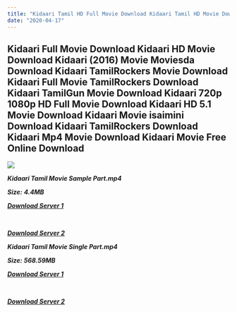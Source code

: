 ```yaml
---
title: "Kidaari Tamil HD Full Movie Download Kidaari Tamil HD Movie Download"
date: "2020-04-17"
---
```


## Kidaari Full Movie Download Kidaari HD Movie Download Kidaari (2016) Movie Moviesda Download Kidaari TamilRockers Movie Download Kidaari Full Movie TamilRockers Download Kidaari TamilGun Movie Download Kidaari 720p 1080p HD Full Movie Download Kidaari HD 5.1 Movie Download Kidaari Movie isaimini Download Kidaari TamilRockers Download Kidaari Mp4 Movie Download Kidaari Movie Free Online Download

![](https://images.moviebuff.com/f4b636d9-c9be-49d5-9be7-1ac219a14cd4?w=1000)

**_Kidaari Tamil Movie Sample Part.mp4_**

**_Size:_** **_4.4MB_**  

**_[Download Server 1](http://s1.uptofiles.net//files/Tamil{300377c8a1a3ba2999b4bbe3381b1ea1a812b0b70d21946c68d529294a5c2999}202016{300377c8a1a3ba2999b4bbe3381b1ea1a812b0b70d21946c68d529294a5c2999}20Movies/Kidaari{300377c8a1a3ba2999b4bbe3381b1ea1a812b0b70d21946c68d529294a5c2999}20(2016)/Kidaari{300377c8a1a3ba2999b4bbe3381b1ea1a812b0b70d21946c68d529294a5c2999}20(640x360)/Kidaari{300377c8a1a3ba2999b4bbe3381b1ea1a812b0b70d21946c68d529294a5c2999}20Sample{300377c8a1a3ba2999b4bbe3381b1ea1a812b0b70d21946c68d529294a5c2999}20(640x360).mp4)_**

**_[  
](http://s1.uptofiles.net//files/Tamil{300377c8a1a3ba2999b4bbe3381b1ea1a812b0b70d21946c68d529294a5c2999}202016{300377c8a1a3ba2999b4bbe3381b1ea1a812b0b70d21946c68d529294a5c2999}20Movies/Kidaari{300377c8a1a3ba2999b4bbe3381b1ea1a812b0b70d21946c68d529294a5c2999}20(2016)/Kidaari{300377c8a1a3ba2999b4bbe3381b1ea1a812b0b70d21946c68d529294a5c2999}20(640x360)/Kidaari{300377c8a1a3ba2999b4bbe3381b1ea1a812b0b70d21946c68d529294a5c2999}20Sample{300377c8a1a3ba2999b4bbe3381b1ea1a812b0b70d21946c68d529294a5c2999}20(640x360).mp4)_**

**_[Download Server 2](http://s1.uptofiles.net//files/Tamil{300377c8a1a3ba2999b4bbe3381b1ea1a812b0b70d21946c68d529294a5c2999}202016{300377c8a1a3ba2999b4bbe3381b1ea1a812b0b70d21946c68d529294a5c2999}20Movies/Kidaari{300377c8a1a3ba2999b4bbe3381b1ea1a812b0b70d21946c68d529294a5c2999}20(2016)/Kidaari{300377c8a1a3ba2999b4bbe3381b1ea1a812b0b70d21946c68d529294a5c2999}20(640x360)/Kidaari{300377c8a1a3ba2999b4bbe3381b1ea1a812b0b70d21946c68d529294a5c2999}20Sample{300377c8a1a3ba2999b4bbe3381b1ea1a812b0b70d21946c68d529294a5c2999}20(640x360).mp4)_**

**_Kidaari Tamil Movie Single Part.mp4_**

**_Size:_** **_568.59MB_**

**_[Download Server 1](http://s1.uptofiles.net//files/Tamil{300377c8a1a3ba2999b4bbe3381b1ea1a812b0b70d21946c68d529294a5c2999}202016{300377c8a1a3ba2999b4bbe3381b1ea1a812b0b70d21946c68d529294a5c2999}20Movies/Kidaari{300377c8a1a3ba2999b4bbe3381b1ea1a812b0b70d21946c68d529294a5c2999}20(2016)/Kidaari{300377c8a1a3ba2999b4bbe3381b1ea1a812b0b70d21946c68d529294a5c2999}20(640x360)/Kidaari{300377c8a1a3ba2999b4bbe3381b1ea1a812b0b70d21946c68d529294a5c2999}20(640x360).mp4)_**

**_[  
](http://s1.uptofiles.net//files/Tamil{300377c8a1a3ba2999b4bbe3381b1ea1a812b0b70d21946c68d529294a5c2999}202016{300377c8a1a3ba2999b4bbe3381b1ea1a812b0b70d21946c68d529294a5c2999}20Movies/Kidaari{300377c8a1a3ba2999b4bbe3381b1ea1a812b0b70d21946c68d529294a5c2999}20(2016)/Kidaari{300377c8a1a3ba2999b4bbe3381b1ea1a812b0b70d21946c68d529294a5c2999}20(640x360)/Kidaari{300377c8a1a3ba2999b4bbe3381b1ea1a812b0b70d21946c68d529294a5c2999}20(640x360).mp4)_**

**_[Download Server 2](http://s1.uptofiles.net//files/Tamil{300377c8a1a3ba2999b4bbe3381b1ea1a812b0b70d21946c68d529294a5c2999}202016{300377c8a1a3ba2999b4bbe3381b1ea1a812b0b70d21946c68d529294a5c2999}20Movies/Kidaari{300377c8a1a3ba2999b4bbe3381b1ea1a812b0b70d21946c68d529294a5c2999}20(2016)/Kidaari{300377c8a1a3ba2999b4bbe3381b1ea1a812b0b70d21946c68d529294a5c2999}20(640x360)/Kidaari{300377c8a1a3ba2999b4bbe3381b1ea1a812b0b70d21946c68d529294a5c2999}20(640x360).mp4)_**

